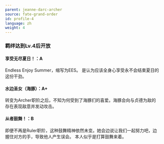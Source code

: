 ```yaml
---
parent: jeanne-darc-archer
source: fate-grand-order
id: profile-4
language: zh
weight: 4
---
```


### 羁绊达到Lv.4后开放

#### 享受无尽夏日！：A

Endless Enjoy Summer，缩写为EES。
是认为应该全身心享受永不会结束夏日的这份干劲。

#### 水边圣女（海豚）：A+

转变为Archer职阶之后，不知为何受到了海豚们的喜爱。海豚会向与贞德为敌的存在表现敌意并发动攻击。

#### 从者鼓舞！：B

即便不再是Ruler职阶，这种鼓舞精神依然未变。她会边说让我们一起努力吧，边握住对方的手，导致他人产生误会。
本人似乎是打算鼓舞来着。
